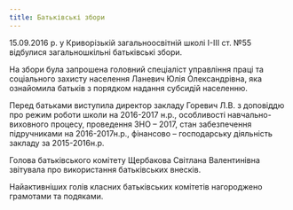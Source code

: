 ```yaml
---
title: Батьківські збори
---
```


15.09.2016 р. у Криворізькій загальноосвітній школі І-ІІІ ст. №55 відбулися загальношкільні батьківські збори.

На збори була запрошена головний спеціаліст управління праці та соціального захисту населення Ланевич Юлія Олександрівна, яка ознайомила батьків з порядком надання субсидій населенню.

Перед батьками виступила директор закладу Горевич Л.В. з доповіддю про режим роботи школи на 2016-2017 н.р., особливості навчально-виховного процесу, проведення ЗНО – 2017, стан забезпечення підручниками на 2016-2017н.р., фінансово – господарську діяльність закладу за 2015-2016н.р.

Голова батьківського комітету Щербакова Світлана Валентинівна звітувала про використання батьківських внесків.

Найактивніших голів класних батьківських комітетів нагороджено грамотами та подяками.

<slideshow id="_/72157670637157424" />
